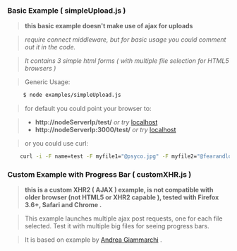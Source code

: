 ### Basic Example ( simpleUpload.js )

> **this basic example doesn't make use of ajax for uploads**

> *require connect middleware, but for basic usage you could comment out it in the code.*

> *It contains 3 simple html forms ( with multiple file selection for HTML5 browsers )*

>Generic Usage:

``` bash
     $ node examples/simpleUpload.js
```    

> for default you could point your browser to:

> - **http://nodeServerIp/test/**   *or try* [localhost](http://localhost:3000/test/)        
> - **http://nodeServerIp:3000/test/**  *or try* [localhost](http://localhost:3000/test/) 


>or you could use curl:

``` bash
    curl -i -F name=test -F myfile1="@psyco.jpg" -F myfile2="@fearandloathing.jpg" http://yourserver/test/upload or  http://yourserver:3000/test/upload
```    



### Custom Example with Progress Bar ( customXHR.js )

> **this is a custom XHR2 ( AJAX ) example, is not compatible with older browser (not HTML5 or XHR2 capable ), tested with Firefox 3.6+, Safari and Chrome .**
 
>  This example launches multiple ajax post requests, one for each file selected. 
>  Test it with multiple big files for seeing progress bars. 
 
> It is based on example by [Andrea Giammarchi](http://webreflection.blogspot.com/2009/03/safari-4-multiple-upload-with-progress.html) .
